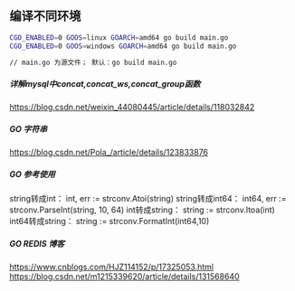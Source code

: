

## 编译不同环境

```sh
CGO_ENABLED=0 GOOS=linux GOARCH=amd64 go build main.go
CGO_ENABLED=0 GOOS=windows GOARCH=amd64 go build main.go

// main.go 为源文件； 默认：go build main.go 
```



##### 详解mysql中concat,concat_ws,concat_group函数
https://blog.csdn.net/weixin_44080445/article/details/118032842

##### GO 字符串
https://blog.csdn.net/Pola_/article/details/123833876

##### GO 参考使用
string转成int：
    int, err := strconv.Atoi(string)
string转成int64：
    int64, err := strconv.ParseInt(string, 10, 64)
int转成string：
    string := strconv.Itoa(int)
int64转成string：
    string := strconv.FormatInt(int64,10)

##### GO REDIS 博客
https://www.cnblogs.com/HJZ114152/p/17325053.html
https://blog.csdn.net/m1215339620/article/details/131568640
